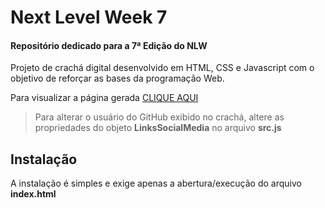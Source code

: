 # Next Level Week 7
#### Repositório dedicado para a 7ª Edição do NLW

Projeto de crachá digital desenvolvido em HTML, CSS e Javascript com o objetivo de reforçar as bases da programação Web.

Para visualizar a página gerada [CLIQUE AQUI](https://rafaelfaroli.github.io/nlw-heat-origin/)

> Para alterar o usuário do GitHub exibido no crachá, altere as propriedades do objeto **LinksSocialMedia** no arquivo **src.js**

## Instalação

A instalação é simples e exige apenas a abertura/execução do arquivo **index.html**

